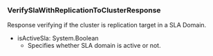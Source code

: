 ### VerifySlaWithReplicationToClusterResponse
Response verifying if the cluster is replication target in a SLA Domain.

- isActiveSla: System.Boolean
  - Specifies whether SLA domain is active or not.
